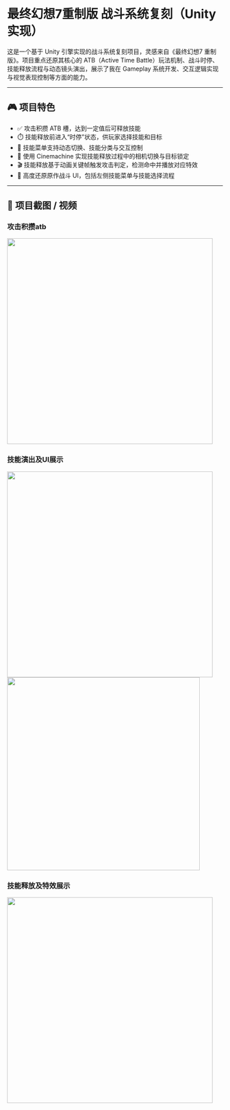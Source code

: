 # 最终幻想7重制版 战斗系统复刻（Unity 实现）

这是一个基于 Unity 引擎实现的战斗系统复刻项目，灵感来自《最终幻想7 重制版》。项目重点还原其核心的 ATB（Active Time Battle）玩法机制、战斗时停、技能释放流程与动态镜头演出，展示了我在 Gameplay 系统开发、交互逻辑实现与视觉表现控制等方面的能力。

---

## 🎮 项目特色

- ✅ 攻击积攒 ATB 槽，达到一定值后可释放技能  
- ⏱️ 技能释放前进入“时停”状态，供玩家选择技能和目标  
- 🧠 技能菜单支持动态切换、技能分类与交互控制  
- 🎥 使用 Cinemachine 实现技能释放过程中的相机切换与目标锁定  
- 🎬 技能释放基于动画关键帧触发攻击判定，检测命中并播放对应特效  
- 🎨 高度还原原作战斗 UI，包括左侧技能菜单与技能选择流程  
---

## 📸 项目截图 / 视频

### 攻击积攒atb

<img src="https://github.com/user-attachments/assets/b390c592-7015-4183-a6e7-d2ef8541c3a0" width="480"/>

### 技能演出及UI展示 

<img src="https://github.com/user-attachments/assets/5f3fe860-ce30-4393-96ef-56f52a83168c" width="480"/>
<img src="https://github.com/user-attachments/assets/e8bca7e3-3707-417f-9238-27b3650fa259" width="450"/>

### 技能释放及特效展示

<img src="https://github.com/user-attachments/assets/c36fb9df-d2b3-42fb-9c03-162bb687ead5" width="480"/>
